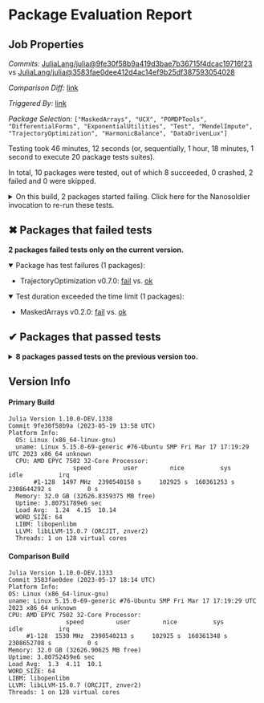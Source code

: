 # Package Evaluation Report

## Job Properties

*Commits:* [JuliaLang/julia@9fe30f58b9a419d3bae7b36715f4dcac19716f23](https://github.com/JuliaLang/julia/commit/9fe30f58b9a419d3bae7b36715f4dcac19716f23) vs [JuliaLang/julia@3583fae0dee412d4ac14ef9b25df387593054028](https://github.com/JuliaLang/julia/commit/3583fae0dee412d4ac14ef9b25df387593054028)

*Comparison Diff:* [link](https://github.com/JuliaLang/julia/compare/3583fae0dee412d4ac14ef9b25df387593054028...9fe30f58b9a419d3bae7b36715f4dcac19716f23)

*Triggered By:* [link](https://github.com/JuliaLang/julia/pull/49865#issuecomment-1555885782)

*Package Selection:* `["MaskedArrays", "UCX", "POMDPTools", "DifferentialForms", "ExponentialUtilities", "Test", "MendelImpute", "TrajectoryOptimization", "HarmonicBalance", "DataDrivenLux"]`

Testing took 46 minutes, 12 seconds (or, sequentially, 1 hour, 18 minutes, 1 second to execute 20 package tests suites).

In total, 10 packages were tested, out of which 8 succeeded, 0 crashed, 2 failed and 0 were skipped.


<details><summary>On this build, 2 packages started failing. Click here for the Nanosoldier invocation to re-run these tests.</summary>
<p>

```
@nanosoldier `runtests(["MaskedArrays", "TrajectoryOptimization"])`
```

</p>
</details>


## ✖ Packages that failed tests

**2 packages failed tests only on the current version.**

<details open><summary>Package has test failures (1 packages):</summary>
<p>


- TrajectoryOptimization v0.7.0: [fail](https://s3.amazonaws.com/julialang-reports/nanosoldier/pkgeval/by_hash/9fe30f5_vs_3583fae/TrajectoryOptimization.primary.log) vs. [ok](https://s3.amazonaws.com/julialang-reports/nanosoldier/pkgeval/by_hash/9fe30f5_vs_3583fae/TrajectoryOptimization.against.log)

</p>
</details>

<details open><summary>Test duration exceeded the time limit (1 packages):</summary>
<p>


- MaskedArrays v0.2.0: [fail](https://s3.amazonaws.com/julialang-reports/nanosoldier/pkgeval/by_hash/9fe30f5_vs_3583fae/MaskedArrays.primary.log) vs. [ok](https://s3.amazonaws.com/julialang-reports/nanosoldier/pkgeval/by_hash/9fe30f5_vs_3583fae/MaskedArrays.against.log)

</p>
</details>


## ✔ Packages that passed tests

<details><summary><strong>8 packages passed tests on the previous version too.</strong></summary>
<p>

- [Test](https://s3.amazonaws.com/julialang-reports/nanosoldier/pkgeval/by_hash/9fe30f5_vs_3583fae/Test.primary.log)
- [ExponentialUtilities v1.24.0](https://s3.amazonaws.com/julialang-reports/nanosoldier/pkgeval/by_hash/9fe30f5_vs_3583fae/ExponentialUtilities.primary.log)
- [POMDPTools v0.1.3](https://s3.amazonaws.com/julialang-reports/nanosoldier/pkgeval/by_hash/9fe30f5_vs_3583fae/POMDPTools.primary.log)
- [DifferentialForms v2.12.0](https://s3.amazonaws.com/julialang-reports/nanosoldier/pkgeval/by_hash/9fe30f5_vs_3583fae/DifferentialForms.primary.log)
- [UCX v0.3.1](https://s3.amazonaws.com/julialang-reports/nanosoldier/pkgeval/by_hash/9fe30f5_vs_3583fae/UCX.primary.log)
- [MendelImpute v1.2.4](https://s3.amazonaws.com/julialang-reports/nanosoldier/pkgeval/by_hash/9fe30f5_vs_3583fae/MendelImpute.primary.log)
- [DataDrivenLux v0.1.1](https://s3.amazonaws.com/julialang-reports/nanosoldier/pkgeval/by_hash/9fe30f5_vs_3583fae/DataDrivenLux.primary.log)
- [HarmonicBalance v0.6.4](https://s3.amazonaws.com/julialang-reports/nanosoldier/pkgeval/by_hash/9fe30f5_vs_3583fae/HarmonicBalance.primary.log)

</p>
</details>


## Version Info

#### Primary Build

```
Julia Version 1.10.0-DEV.1338
Commit 9fe30f58b9a (2023-05-19 13:58 UTC)
Platform Info:
  OS: Linux (x86_64-linux-gnu)
  uname: Linux 5.15.0-69-generic #76-Ubuntu SMP Fri Mar 17 17:19:29 UTC 2023 x86_64 unknown
  CPU: AMD EPYC 7502 32-Core Processor: 
                  speed         user         nice          sys         idle          irq
       #1-128  1497 MHz  2390540158 s     102925 s  160361253 s  2308644292 s          0 s
  Memory: 32.0 GB (32626.8359375 MB free)
  Uptime: 3.80751789e6 sec
  Load Avg:  1.24  4.15  10.14
  WORD_SIZE: 64
  LIBM: libopenlibm
  LLVM: libLLVM-15.0.7 (ORCJIT, znver2)
  Threads: 1 on 128 virtual cores

```

  #### Comparison Build

  ```
Julia Version 1.10.0-DEV.1333
Commit 3583fae0dee (2023-05-17 18:14 UTC)
Platform Info:
  OS: Linux (x86_64-linux-gnu)
  uname: Linux 5.15.0-69-generic #76-Ubuntu SMP Fri Mar 17 17:19:29 UTC 2023 x86_64 unknown
  CPU: AMD EPYC 7502 32-Core Processor: 
                  speed         user         nice          sys         idle          irq
       #1-128  1530 MHz  2390540213 s     102925 s  160361348 s  2308652708 s          0 s
  Memory: 32.0 GB (32626.90625 MB free)
  Uptime: 3.80752459e6 sec
  Load Avg:  1.3  4.11  10.1
  WORD_SIZE: 64
  LIBM: libopenlibm
  LLVM: libLLVM-15.0.7 (ORCJIT, znver2)
  Threads: 1 on 128 virtual cores

  ```
  <!-- Generated on 2023-05-20T13:24:57.221 -->
